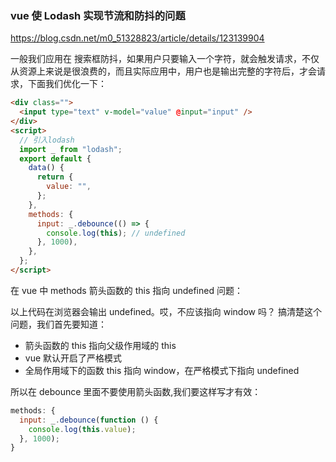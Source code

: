 ### vue 使 Lodash 实现节流和防抖的问题

https://blog.csdn.net/m0_51328823/article/details/123139904

一般我们应用在 搜索框防抖，如果用户只要输入一个字符，就会触发请求，不仅从资源上来说是很浪费的，而且实际应用中，用户也是输出完整的字符后，才会请求，下面我们优化一下：

```html
<div class="">
  <input type="text" v-model="value" @input="input" />
</div>
<script>
  // 引入lodash
  import _ from "lodash";
  export default {
    data() {
      return {
        value: "",
      };
    },
    methods: {
      input: _.debounce(() => {
        console.log(this); // undefined
      }, 1000),
    },
  };
</script>
```

在 vue 中 methods 箭头函数的 this 指向 undefined 问题：

以上代码在浏览器会输出 undefined。哎，不应该指向 window 吗？
搞清楚这个问题，我们首先要知道：

- 箭头函数的 this 指向父级作用域的 this
- vue 默认开启了严格模式
- 全局作用域下的函数 this 指向 window，在严格模式下指向 undefined

所以在 debounce 里面不要使用箭头函数,我们要这样写才有效：

```js
methods: {
  input: _.debounce(function () {
    console.log(this.value);
  }, 1000);
}
```
